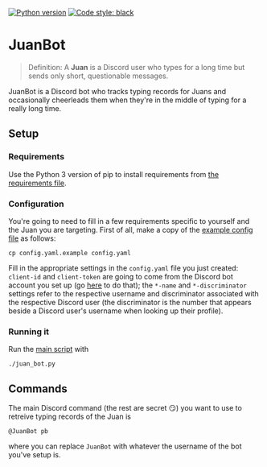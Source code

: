 [![Python version](https://img.shields.io/badge/python-3.5%20|%203.6%20|%203.7-blue.svg)](https://github.com/mwiens91/JuanBot)
[![Code style:
black](https://img.shields.io/badge/code%20style-black-000000.svg)](https://github.com/ambv/black)

# JuanBot

> Definition: A **Juan** is a Discord user who types for a long time but
> sends only short, questionable messages.

JuanBot is a Discord bot who tracks typing records for Juans and
occasionally cheerleads them when they're in the middle of typing for a
really long time.

## Setup

### Requirements

Use the Python 3 version of pip to install requirements from [the requirements file](requirements.txt).

### Configuration

You're going to need to fill in a few requirements specific to yourself
and the Juan you are targeting. First of all, make a copy of the
[example config file](config.yaml.example) as follows:

```
cp config.yaml.example config.yaml
```

Fill in the appropriate settings in the `config.yaml` file you just
created: `client-id` and `client-token` are going to come from the
Discord bot account you set up (go
[here](https://discordapp.com/developers/applications) to do that); the
`*-name` and `*-discriminator` settings refer to the respective username
and discriminator associated with the respective Discord user (the
discriminator is the number that appears beside a Discord user's
username when looking up their profile).

### Running it

Run the [main script](juan_bot.py) with

```
./juan_bot.py
```

## Commands

The main Discord command (the rest are secret :smirk:) you want to use
to retreive typing records of the Juan is

```
@JuanBot pb
```

where you can replace `JuanBot` with whatever the username of the bot
you've setup is.
